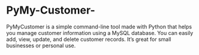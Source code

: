 # PyMy-Customer-
PyMyCustomer is a simple command-line tool made with Python that helps you manage customer information using a MySQL database. You can easily add, view, update, and delete customer records. It’s great for small businesses or personal use.
